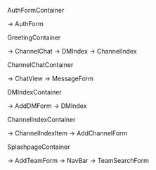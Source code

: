 AuthFormContainer

  -> AuthForm

GreetingContainer

  -> ChannelChat
  -> DMIndex
  -> ChannelIndex

ChannelChatContainer

  -> ChatView
  -> MessageForm

DMIndexContainer

  -> AddDMForm
  -> DMIndex

ChannelIndexContainer

  -> ChannelIndexItem
  -> AddChannelForm

SplashpageContainer

  -> AddTeamForm
  -> NavBar
  -> TeamSearchForm
